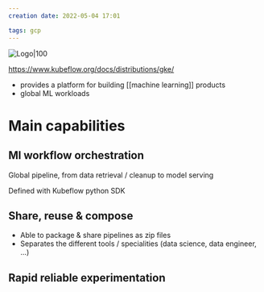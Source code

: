 ```yaml
---
creation date: 2022-05-04 17:01

tags: gcp
---
```


![Logo|100](https://external-content.duckduckgo.com/iu/?u=https%3A%2F%2Fik.imagekit.io%2Fhimalayas%2Fkubeflow_2U78w92lwU.jpg&f=1&nofb=1)

https://www.kubeflow.org/docs/distributions/gke/

- provides a platform for building [[machine learning]] products
- global ML workloads

# Main capabilities

## Ml workflow orchestration

Global pipeline, from data retrieval / cleanup to model serving

Defined with Kubeflow python SDK

## Share, reuse & compose

- Able to package & share pipelines as zip files
- Separates the different tools / specialities (data science, data engineer, ...)

## Rapid reliable experimentation
